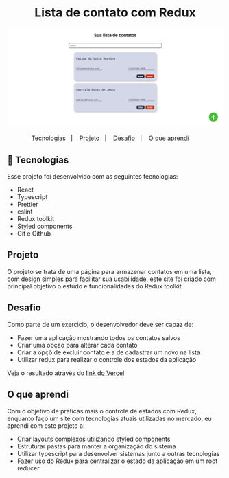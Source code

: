 <h1 align="center">
Lista de contato com Redux
</h1>

<p align="center">
    <a href="https://lista-de-contatos-psi.vercel.app/">
        <img alt="License" src="./src/assets/preview.PNG">
    </a>
</p>

<p align="center">
  <a href="#tecnologias">Tecnologias</a>&nbsp;&nbsp;&nbsp;|&nbsp;&nbsp;&nbsp;
  <a href="#projeto">Projeto</a>&nbsp;&nbsp;&nbsp;|&nbsp;&nbsp;&nbsp;
  <a href="#desafio">Desafio</a>&nbsp;&nbsp;&nbsp;|&nbsp;&nbsp;&nbsp;
  <a href="#o-que-aprendi">O que aprendi</a>&nbsp;&nbsp;&nbsp;&nbsp;&nbsp;&nbsp;
</p>

## 🚀 Tecnologias

Esse projeto foi desenvolvido com as seguintes tecnologias:

- React
- Typescript
- Prettier
- eslint
- Redux toolkit
- Styled components
- Git e Github

## Projeto

O projeto se trata de uma página para armazenar contatos em uma lista, com design simples para facilitar sua usabilidade, este site foi criado com principal objetivo o estudo e funcionalidades do Redux toolkit

## Desafio

Como parte de um exercicio, o desenvolvedor deve ser capaz de:

- Fazer uma aplicação mostrando todos os contatos salvos
- Criar uma opção para alterar cada contato
- Criar a opçõ de excluir contato e a de cadastrar um novo na lista
- Utilizar redux para realizar o controle dos estados da aplicação

Veja o resultado através do <a href="https://lista-de-contatos-psi.vercel.app/">link do Vercel</a>

## O que aprendi

Com o objetivo de praticas mais o controle de estados com Redux, enquanto faço um site com tecnologias atuais utilizadas no mercado, eu aprendi com este projeto a:

- Criar layouts complexos utilizando styled components
- Estruturar pastas para manter a organização do sistema
- Utilizar typescript para desenvolver sistemas junto a outras tecnologias
- Fazer uso do Redux para centralizar o estado da aplicação em um root reducer
